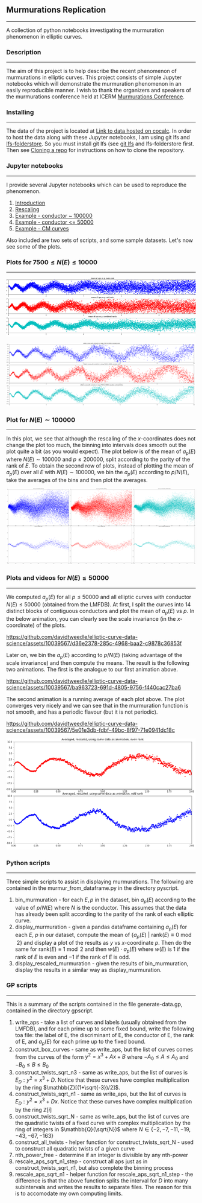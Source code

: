 ## Murmurations Replication

---------------------------

A collection of python notebooks investigating the murmuration phenomenon in elliptic curves.

### Description

---------------------------

The aim of this project is to help describe the recent phenomenon of murmurations in elliptic curves.
This project consists of simple Jupyter notebooks which will demonstrate the murmuration phenomenon in an easily reproducible manner.
I wish to thank the organizers and speakers of the murmurations conference held at ICERM [Murmurations Conference](https://icerm.brown.edu/events/htw-23-ma/).

### Installing
--------------
The data of the project is located at [Link to data hosted on cocalc](https://cocalc.com/share/public_paths/6ac9a1a360c3e3bc6fb8c073bb5f7c033aaf28dc).
In order to host the data along with these Jupyter notebooks, I am using git lfs and [lfs-folderstore](https://github.com/sinbad/lfs-folderstore).
So you must install git lfs (see [git lfs](https://github.com/git-lfs/git-lfs) and lfs-folderstore first.
Then see [Cloning a repo](https://github.com/sinbad/lfs-folderstore#cloning-a-repo) for instructions on how to clone the repository.

### Jupyter notebooks
---------------------
I provide several Jupyter notebooks which can be used to reproduce the phenomenon.

1. [Introduction](intro_murmurations.ipynb)
2. [Rescaling](scale_invariance.ipynb)
3. [Example - conductor ~ 100000](cond_100k_rescaled.ipynb)
4. [Example - conductor <= 50000](cond_50k_rescaled.ipynb)
5. [Example - CM curves](cm_curves_murmurations.ipynb)

Also included are two sets of scripts, and some sample datasets.
Let's now see some of the plots.

### Plots for $7500\leq N(E)\leq 10000$
---------------------------------------
<img src="media/plot_cond_7500_10000.png"  alt="Murmuration plot N(E) in 7500...10000"  width="521.205px"  height="156.352px"  title="Mean value of aps vs p, N(E) in [7500,10000]" style="object-fit:cover"/>

![Rescaled version of first picture](media/conductor_10000_rescaled_vs_not.png "Same as above figure, but rescaled according to N(E)")

### Plot for $N(E) \sim 100000$
-------------------------------
In this plot, we see that although the rescaling of the $x$-coordinates does not change the plot too much, the binning into intervals does smooth out the plot quite a bit (as you would expect). The plot below is of the mean of $a_p(E)$ where $N(E)\sim 100000$ and $p\leq 200000$, split according to the parity of the rank of $E$. To obtain the second row of plots, instead of plotting the mean of $a_p(E)$ over all $E$ with $N(E)\sim 100000$, we bin the $a_p(E)$ according to $p/N(E)$, take the averages of the bins and then plot the averages.

![second picture](media/scaling_vs_no_cond_100k.png "Comparing scaling vs no rescaling over a short interval of conductors")

### Plots and videos for $N(E)\leq 50000$
------------------------------
We computed $a_p(E)$ for all $p\leq 50000$ and all elliptic curves with conductor $N(E)\leq 50000$ (obtained from the LMFDB).
At first, I split the curves into 14 distinct blocks of contiguous conductors and plot the mean of $a_p(E)$ vs $p$.
In the below animation, you can clearly see the scale invariance (in the $x$-coordinate) of the plots.

https://github.com/davidtweedle/elliptic-curve-data-science/assets/10039567/d36e2378-285c-4968-baa2-c9878c36853f

Later on, we bin the $a_p(E)$ according to $p/N(E)$ (taking advantage of the scale invariance) and then compute the means.
The result is the following two animations.
The first is the analogue to our first animation above.


https://github.com/davidtweedle/elliptic-curve-data-science/assets/10039567/ba963723-691d-4805-9756-f440cac27ba6

The second animation is a running average of each plot above. The plot converges very nicely and we can see that in the murmuration function is not smooth, and has a periodic flavour (but it is not periodic).

https://github.com/davidtweedle/elliptic-curve-data-science/assets/10039567/5e01e3db-fdbf-49bc-8f97-71e0941dc18c

![Scaled conductor 50000](media/scaled_cond_50k.png)

### Python scripts

---------------------------

Three simple scripts to assist in displaying murmurations.
The following are contained in the murmur_from_dataframe.py in the directory pyscript.

1. bin_murmuration - for each $E,p$ in the dataset, bin $a_p(E)$ according to the value of $p/N(E)$ where $N$ is the conductor. This assumes that the data has already been split according to the parity of the rank of each elliptic curve.
2. display_murmuration - given a pandas dataframe containing $a_p(E)$ for each $E$, $p$ in our dataset, compute the mean of $\{a_p(E) \ |\ \mathrm{rank}(E)\equiv 0\bmod{2}\}$ and display a plot of the results as $y$ vs $x$-coordinate $p$. Then do the same for $\mathrm{rank}(E)\equiv1\bmod{2}$ and then $w(E)\cdot a_p(E)$ where $w(E)$ is $1$ if the rank of $E$ is even and $-1$ if the rank of $E$ is odd.
3. display_rescaled_murmuration - given the results of bin_murmuration, display the results in a similar way as display_murmuration.

### GP scripts

---------------------------

This is a summary of the scripts contained in the file generate-data.gp, contained in the directory gpscript.

1. write_aps - take a list of curves and labels (usually obtained from the LMFDB), and for each prime up to some fixed bound, write the following toa file: the label of E, the discriminant of E, the conductor of E, the rank of E, and $a_p(E)$ for each prime up to the fixed bound.
2. construct_box_curves - same as write_aps, but the list of curves comes from the curves of the form $y^2 = x^3 +Ax+B$ where $-A_0\leq A\leq A_0$ and $-B_0\leq B\leq B_0$
3. construct_twists_sqrt_n3 - same as write_aps, but the list of curves is $E_D: y^2 = x^3+D$. Notice that these curves have complex multiplication by the ring $\mathbb{Z}[(1+\sqrt{-3})/2]$.
4. construct_twists_sqrt_n1 - same as write_aps, but the list of curves is $E_D: y^2 = x^3+Dx$. Notice that these curves have complex multiplication by the ring $\mathbb{Z}[i]$
5. construct_twists_sqrt_N - same as write_aps, but the list of curves are the quadratic twists of a fixed curve with complex multiplication by the ring of integers in $\mathbb{Q}(\sqrt{N})$ where $N\in \{-2,-7,-11,-19,-43,-67,-163\}$
6. construct_all_twists - helper function for construct_twists_sqrt_N - used to construct all quadratic twists of a given curve
7. nth_power_free - determine if an integer is divisible by any nth-power
8. rescale_aps_sqrt_n1_step - construct all aps just as in construct_twists_sqrt_n1, but also complete the binning process
9. rescale_aps_sqrt_n1 - helper function for rescale_aps_sqrt_n1_step - the difference is that the above function splits the interval for $D$ into many subintervals and writes the results to separate files. The reason for this is to accomodate my own computing limits.

